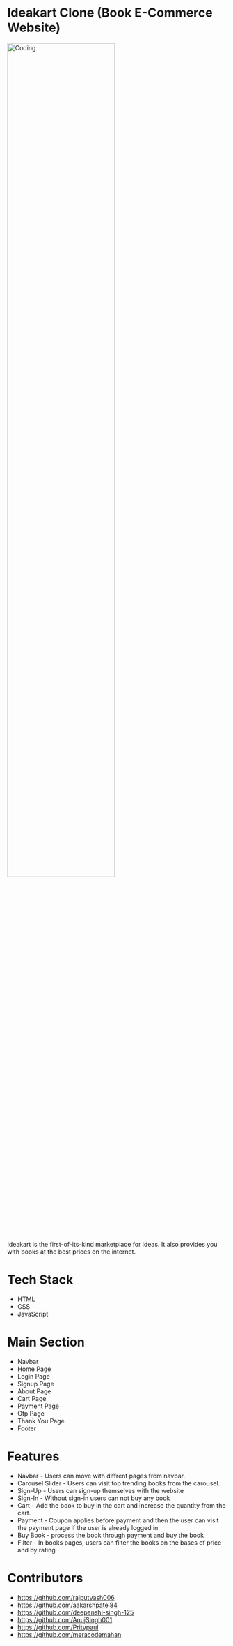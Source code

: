  # Ideakart Clone (Book E-Commerce Website)

<img src="https://rajputyash006.github.io/images/prj1.PNG" alt="Coding" width="70%" border-radius="50%"/>
<br>

Ideakart is the first-of-its-kind marketplace for ideas. It also provides you with books at the best prices on the internet.

# Tech Stack
- HTML
- CSS
- JavaScript

# Main Section
- Navbar
- Home Page
- Login Page
- Signup Page
- About Page
- Cart Page
- Payment Page
- Otp Page
- Thank You Page 
- Footer

# Features
- Navbar - Users can move with diffrent pages from navbar.
- Carousel Slider - Users can visit top trending books from the carousel.
- Sign-Up - Users can sign-up themselves with the website
- Sign-In - Without sign-in users can not buy any book
- Cart - Add the book to buy in the cart and increase the quantity from the cart.
- Payment - Coupon applies before payment and then the user can visit the payment page if the user is already logged in
- Buy Book - process the book through payment and buy the book 
- Filter - In books pages, users can filter the books on the bases of price and by rating


# Contributors
- https://github.com/rajputyash006
- https://github.com/aakarshpatel84
- https://github.com/deepanshi-singh-125
- https://github.com/AnujSingh001
- https://github.com/Pritypaul 
- https://github.com/meracodemahan

